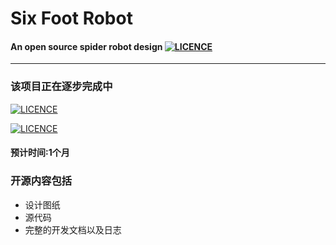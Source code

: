# Six Foot Robot

#### An open source spider robot design  [![LICENCE](https://img.shields.io/badge/Licence-MIT-brightgreen.svg)](https://github.com/bullet46/six_foot_robot/blob/master/LICENSE)

--- 
### 该项目正在逐步完成中
[![LICENCE](https://img.shields.io/badge/State-Incomplete-red.svg)]()

[![LICENCE](https://img.shields.io/badge/Progress-20/100-green.svg)]()
#### 预计时间:1个月
### 开源内容包括
* 设计图纸
* 源代码
* 完整的开发文档以及日志
